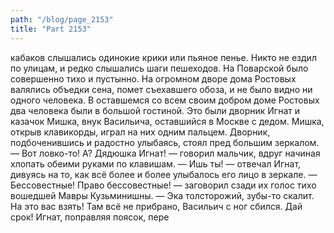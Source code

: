 ```yaml
---
path: "/blog/page_2153"
title: "Part 2153"
---
```


 кабаков слышались одинокие крики или пьяное пенье. Никто не ездил по улицам, и редко слышались шаги пешеходов. На Поварской было совершенно тихо и пустынно. На огромном дворе дома Ростовых валялись объедки сена, помет съехавшего обоза, и не было видно ни одного человека. В оставшемся со всем своим добром доме Ростовых два человека были в большой гостиной. Это были дворник Игнат и казачок Мишка, внук Васильича, оставшийся в Москве с дедом. Мишка, открыв клавикорды, играл на них одним пальцем. Дворник, подбоченившись и радостно улыбаясь, стоял пред большим зеркалом.
— Вот ловко-то! А? Дядюшка Игнат! — говорил мальчик, вдруг начиная хлопать обеими руками по клавишам.
— Ишь ты! — отвечал Игнат, дивуясь на то, как всё более и более улыбалось его лицо в зеркале.
— Бессовестные! Право бессовестные! — заговорил сзади их голос тихо вошедшей Мавры Кузьминишны. — Эка толсторожий, зубы-то скалит. На это вас взять! Там всё не прибрано, Васильич с ног сбился. Дай срок!
Игнат, поправляя поясок, пере
